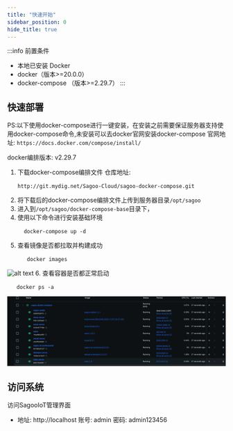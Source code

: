 ```yaml
---
title: "快速开始"
sidebar_position: 0
hide_title: true
---
```


:::info 前置条件
- 本地已安装 Docker
- docker（版本>=20.0.0）
- docker-compose （版本>=2.29.7）
:::

## 快速部署

PS:以下使用docker-compose进行一键安装，在安装之前需要保证服务器支持使用docker-compose命令,未安装可以去docker官网安装docker-compose
官网地址: `https://docs.docker.com/compose/install/`

docker编排版本: v2.29.7

1. 下载docker-compose编排文件
   仓库地址:
   ```
   http://git.mydig.net/Sagoo-Cloud/sagoo-docker-compose.git
   ```
2. 将下载后的docker-compose编排文件上传到服务器目录`/opt/sagoo`
3. 进入到`/opt/sagoo/docker-compose-base`目录下，
4. 使用以下命令进行安装基础环境
   ```linux
     docker-compose up -d
   ```
5. 查看镜像是否都拉取并构建成功
   ```linux
      docker images
   ```
![alt text](../imgs/install/image-2024112517324787000598.png.png)
6. 查看容器是否都正常启动
   ```linux
      docker ps -a
   ```
![alt text](../imgs/install/image-2024112517324781845417.png)
## 访问系统

访问SagooIoT管理界面

- 地址: http://localhost
   账号: admin
   密码: admin123456

